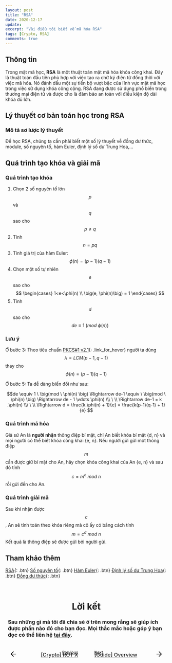 ```yaml
---
layout: post
title: "RSA"
date: 2020-12-17
update: 
excerpt: "Vài điều tôi biết về mã hóa RSA"
tags: [Crypto, RSA]
comments: true
---
```


## **Thông tin**

Trong mật mã học, **RSA** là một thuật toán mật mã hóa khóa công khai. Đây là thuật toán đầu tiên phù hợp với việc tạo ra chữ ký điện tử đồng thời với việc mã hóa. Nó đánh dấu một sự tiến bộ vượt bậc của lĩnh vực mật mã học trong việc sử dụng khóa công cộng. RSA đang được sử dụng phổ biến trong thương mại điện tử và được cho là đảm bảo an toàn với điều kiện độ dài khóa đủ lớn.

## **Lý thuyết cơ bản toán học trong RSA**
### **Mô tả sơ lược lý thuyết**

Để học RSA, chúng ta cần phải biết một số lý thuyết về đồng dư thức, module, số nguyên tố, hàm Euler, định lý số dư Trung Hoa,...

## **Quá trình tạo khóa và giải mã**
### **Quá trình tạo khóa**

1. Chọn 2 số nguyên tố lớn $$p$$ và $$q$$ sao cho $$p \ne q$$
2. Tính $$n=pq$$
3. Tính giá trị của hàm Euler:  $$\phi(n) = \big(p - 1\big)\big(q-1\big)$$
4. Chọn một số tự nhiên $$e$$ sao cho  $$ \begin{cases}   1<e<\phi(n) \\   \big(e, \phi(n)\big) = 1 \end{cases} $$
5. Tính $$d$$ sao cho $$de \equiv 1 \ \big(mod \ \phi(n) \big)$$ 

### **Lưu ý**

Ớ bước 3: Theo tiêu chuẩn [PKCS#1 v2.1](https://aita.gov.vn/tieu-chuan-rsa-crytography-standard-version-2.2-pkcs-1-v2.2){: .link_for_hover} người ta dùng $$\lambda = LCM(p-1,q-1)$$ thay cho $$\phi(n) = \big(p - 1\big)\big(q-1\big)$$

Ở bước 5: Ta dễ dàng biến đổi như sau:

$$de \equiv 1 \ \big(mod \ \phi(n) \big)  \Rightarrow de-1 \equiv \ \big(mod \ \phi(n) \big)  \Rightarrow de - 1 \vdots \phi(n) \\\ \ \\ \Rightarrow de-1 = k .\phi(n) \\\ \ \\ \Rightarrow d = \frac{k.\phi(n) + 1}{e} =  \frac{k(p-1)(q-1) + 1}{e} $$

###  **Quá trình mã hóa**

Giả sử An là **người nhận** thông điệp bí mật, chỉ An biết khóa bí mật {d, n} và mọi người có thể biết khóa công khai {e, n}. Nếu người gửi gửi một thông điệp $$m$$ cần được giữ bí mật cho An, hãy chọn khóa công khai của An {e, n} và sau đó tính $$c = m^e \ mod \ n$$ rồi gửi  đến cho An.

### **Quá trình giải mã**

Sau khi nhận được $$c$$, An sẽ tính toán theo khóa riêng mà cô ấy có bằng cách tính $$m = c^d \ mod \ n$$
Kết quả là thông điệp sẽ được gửi bởi người gửi. 

## **Tham khảo thêm**

[RSA](https://en.wikipedia.org/wiki/RSA_(cryptosystem)){: .btn}
[Số nguyên tố](https://vi.wikipedia.org/wiki/S%E1%BB%91_nguy%C3%AAn_t%E1%BB%91){: .btn}
[Hàm Euler](https://vi.wikipedia.org/wiki/H%C3%A0m_phi_Euler){: .btn}
[Định lý số dư Trung Hoa](https://vi.wikipedia.org/wiki/%C4%90%E1%BB%8Bnh_l%C3%BD_s%E1%BB%91_d%C6%B0_Trung_Qu%E1%BB%91c){: .btn}
[Đồng dư thức](https://hieuhdh.github.io/deuteri/Math-Dong-du-thuc/){: .btn}

<br>
<h1 align="center">
  Lời kết
</h1> 

<table>
  <thead>
    <tr>
<td style = "font-weight: bold">Sau những gì mà tôi đã chia sẻ ở trên mong rằng sẽ giúp ích được phần nào đó cho bạn đọc. Mọi thắc mắc hoặc góp ý bạn đọc có thể liên hệ <a class = "link_for_hover" href="https://hieuhdh.github.io/deuteri/">tại đây</a>.</td>
    </tr>
  </thead>
</table>

<br>
<div class="pre_next" style = "display: grid;grid-template-columns: 45% 45% 20px; grid-gap: 0 10%; font-weight: 500">
    <div class="item item1" style="text-align: right; position: relative;">
        <a href="https://hieuhdh.github.io/deuteri/Crypto-Rot-X/" class="btn" style="width: 100%">
            <div style = "font-size: 12px; margin-bottom:-10px">Previous</div>
            <div style = "top:50%;bottom:50%; transform:translate(-50%, -50%); position: absolute; width: 25px; height:25px; left: 25px">
            	<svg viewBox="0 0 24 24" fill="none" stroke="currentColor" stroke-width="2" stroke-linecap="round" stroke-linejoin="round" preserveAspectRatio="xMidYMid meet" data-rnw-int- style="vertical-align: middle;"><path d="M19 12H5M12 19l-7-7 7-7"></path></svg>
            </div>
            <div style = "position: relative; font-size: 16px; font-weight: 500 ">[Crypto] ROT X</div>
        </a>
    </div>
    <div class="item item2" style="text-align: left; position: relative; ">
        <a href="https://hieuhdh.github.io/deuteri/Guide-Overview/" class="btn" style="width: 100%">
        	<div style = "font-size: 12px; margin-bottom:-10px"> Next</div>
        	<div style = "top:50%;bottom:50%; transform:translate(-50%, -50%); position: absolute; width: 25px; height:25px; right: 0px"><svg viewBox="0 0 24 24" fill="none" stroke="currentColor" stroke-width="2" stroke-linecap="round" stroke-linejoin="round" style="vertical-align: middle;" ><path d="M5 12h14M12 5l7 7-7 7"></path></svg>
            </div>
        	<div style = "position: relative; font-size: 16px; font-weight: 500 ">[Guide] Overview</div>
        </a>
    </div>
</div>

